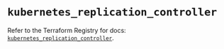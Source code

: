 # `kubernetes_replication_controller`

Refer to the Terraform Registry for docs: [`kubernetes_replication_controller`](https://registry.terraform.io/providers/hashicorp/kubernetes/2.36.0/docs/resources/replication_controller).
